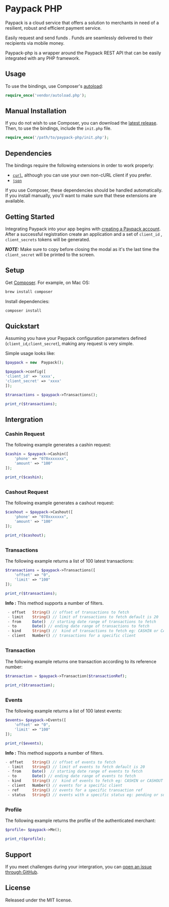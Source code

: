 
# Paypack PHP

Paypack is a cloud service that offers a solution to merchants in need of a resilient, robust and efficient payment service.

Easily request and send funds . Funds are seamlessly delivered to their recipients via mobile money.

Paypack-php is a wrapper around the Paypack REST API that can be easily integrated with any PHP framework.


## Usage

To use the bindings, use Composer's [autoload](https://getcomposer.org/doc/01-basic-usage.md#autoloading):

```php
require_once('vendor/autoload.php');
```

## Manual Installation

If you do not wish to use Composer, you can download the [latest release](https://github.com/quarksgroup/paypack-php). Then, to use the bindings, include the `init.php` file.

```php
require_once('/path/to/paypack-php/init.php');
```

## Dependencies

The bindings require the following extensions in order to work properly:

-   [`curl`](https://secure.php.net/manual/en/book.curl.php), although you can use your own non-cURL client if you prefer.
-   [`json`](https://secure.php.net/manual/en/book.json.php)

If you use Composer, these dependencies should be handled automatically. If you install manually, you'll want to make sure that these extensions are available.

## Getting Started

Integrating Paypack into your app begins with [creating a Paypack account](https://payments.paypack.rw/register). After a successful registration create an application and a set of `client_id` , `client_secrets` tokens will be generated. 

***NOTE:*** Make sure to copy before closing the modal as it's the last time the `client_secret` will be printed to the screen.

## Setup

Get [Composer](https://getcomposer.org). For example, on Mac OS:

```bash
brew install composer
```

Install dependencies:

```bash
composer install
```

## Quickstart

Assuming you have your Paypack configuration parameters defined (`client_id`,`client_secret`), making any request is very simple.

Simple usage looks like:

```php
$paypack = new  Paypack();

$paypack->config([
'client_id' => 'xxxx',
'client_secret' => 'xxxx'
]);

$transactions = $paypack->Transactions();

print_r($transactions);
```

## Intergration

### Cashin Request

The following example generates a cashin request:

```php 
$cashin = $paypack->Cashin([
	'phone' => "078xxxxxxx",
	'amount' => "100"
]); 

print_r($cashin);
```

##

### Cashout Request

The following example generates a cashout request:

```php 
$cashout = $paypack->Cashout([
	'phone' => "078xxxxxxx",
	'amount' => "100"
]); 

print_r($cashout);
```

##

### Transactions

The following example returns a list of 100 latest transactions:

```php 
$transactions = $paypack->Transactions([
	'offset' => "0",
	'limit' => "100"
]);

print_r($transactions);
```

**Info :** This method supports a number of filters.

```php
 - offset	String() // offset of transactions to fetch
 - limit	String() // limit of transactions to fetch default is 20
 - from		Date()	// starting date range of transactions to fetch
 - to		Date() // ending date range of transactions to fetch
 - kind		String() //  kind of transactions to fetch eg: CASHIN or CASHOUT
 - client	Number() // transactions for a specific client
```

##


### Transaction

The following example returns one transaction according to its reference number:

```php
$transaction = $paypack->Transaction($transactionRef);

print_r($transaction);
```

##

### Events

The following example returns a list of 100 latest events:

```php 
$events= $paypack->Events([
	'offset' => "0",
	'limit' => "100"
]);

print_r($events);
```

**Info :** This method supports a number of filters.

```php
- offset	String() // offset of events to fetch
 - limit	String() // limit of events to fetch default is 20
 - from		Date()	// starting date range of events to fetch
 - to		Date() // ending date range of events to fetch
 - kind		String() //  kind of events to fetch eg: CASHIN or CASHOUT
 - client	Number() // events for a specific client
 - ref		String() // events for a specific transaction ref
 - status	String() // events with a specific status eg: pending or successfull or failed
```

##

### Profile

The following example returns the profile of the authenticated merchant:

```php 
$profile= $paypack->Me(); 

print_r($profile);
```

## Support

If you meet challenges during your intergration, you can [open an issue through GitHub](https://github.com/quarksgroup/paypack-js/issues).

## License

Released under the MIT license.